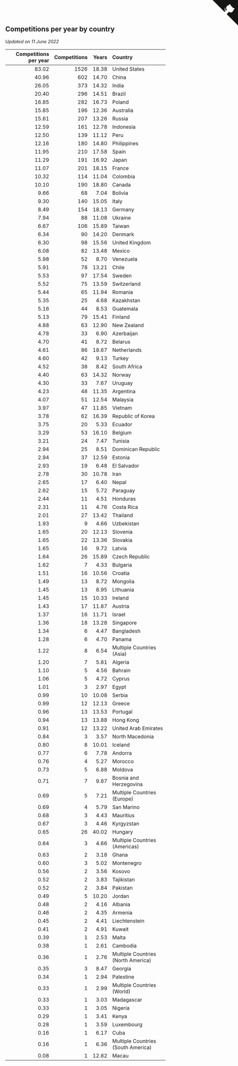 ## Competitions per year by country

*Updated on 11 June 2022*

| Competitions per year | Competitions | Years | Country |
| ---: | ---: | ---: | :--- |
| 83.02 | 1526 | 18.38 | United States |
| 40.96 | 602 | 14.70 | China |
| 26.05 | 373 | 14.32 | India |
| 20.40 | 296 | 14.51 | Brazil |
| 16.85 | 282 | 16.73 | Poland |
| 15.85 | 196 | 12.36 | Australia |
| 15.61 | 207 | 13.26 | Russia |
| 12.59 | 161 | 12.78 | Indonesia |
| 12.50 | 139 | 11.12 | Peru |
| 12.16 | 180 | 14.80 | Philippines |
| 11.95 | 210 | 17.58 | Spain |
| 11.29 | 191 | 16.92 | Japan |
| 11.07 | 201 | 18.15 | France |
| 10.32 | 114 | 11.04 | Colombia |
| 10.10 | 190 | 18.80 | Canada |
| 9.66 | 68 | 7.04 | Bolivia |
| 9.30 | 140 | 15.05 | Italy |
| 8.49 | 154 | 18.13 | Germany |
| 7.94 | 88 | 11.08 | Ukraine |
| 6.67 | 106 | 15.89 | Taiwan |
| 6.34 | 90 | 14.20 | Denmark |
| 6.30 | 98 | 15.56 | United Kingdom |
| 6.08 | 82 | 13.48 | Mexico |
| 5.98 | 52 | 8.70 | Venezuela |
| 5.91 | 78 | 13.21 | Chile |
| 5.53 | 97 | 17.54 | Sweden |
| 5.52 | 75 | 13.59 | Switzerland |
| 5.44 | 65 | 11.94 | Romania |
| 5.35 | 25 | 4.68 | Kazakhstan |
| 5.16 | 44 | 8.53 | Guatemala |
| 5.13 | 79 | 15.41 | Finland |
| 4.88 | 63 | 12.90 | New Zealand |
| 4.78 | 33 | 6.90 | Azerbaijan |
| 4.70 | 41 | 8.72 | Belarus |
| 4.61 | 86 | 18.67 | Netherlands |
| 4.60 | 42 | 9.13 | Turkey |
| 4.52 | 38 | 8.42 | South Africa |
| 4.40 | 63 | 14.32 | Norway |
| 4.30 | 33 | 7.67 | Uruguay |
| 4.23 | 48 | 11.35 | Argentina |
| 4.07 | 51 | 12.54 | Malaysia |
| 3.97 | 47 | 11.85 | Vietnam |
| 3.78 | 62 | 16.39 | Republic of Korea |
| 3.75 | 20 | 5.33 | Ecuador |
| 3.29 | 53 | 16.10 | Belgium |
| 3.21 | 24 | 7.47 | Tunisia |
| 2.94 | 25 | 8.51 | Dominican Republic |
| 2.94 | 37 | 12.59 | Estonia |
| 2.93 | 19 | 6.48 | El Salvador |
| 2.78 | 30 | 10.78 | Iran |
| 2.65 | 17 | 6.40 | Nepal |
| 2.62 | 15 | 5.72 | Paraguay |
| 2.44 | 11 | 4.51 | Honduras |
| 2.31 | 11 | 4.76 | Costa Rica |
| 2.01 | 27 | 13.42 | Thailand |
| 1.93 | 9 | 4.66 | Uzbekistan |
| 1.65 | 20 | 12.13 | Slovenia |
| 1.65 | 22 | 13.36 | Slovakia |
| 1.65 | 16 | 9.72 | Latvia |
| 1.64 | 26 | 15.89 | Czech Republic |
| 1.62 | 7 | 4.33 | Bulgaria |
| 1.51 | 16 | 10.56 | Croatia |
| 1.49 | 13 | 8.72 | Mongolia |
| 1.45 | 13 | 8.95 | Lithuania |
| 1.45 | 15 | 10.33 | Ireland |
| 1.43 | 17 | 11.87 | Austria |
| 1.37 | 16 | 11.71 | Israel |
| 1.36 | 18 | 13.28 | Singapore |
| 1.34 | 6 | 4.47 | Bangladesh |
| 1.28 | 6 | 4.70 | Panama |
| 1.22 | 8 | 6.54 | Multiple Countries (Asia) |
| 1.20 | 7 | 5.81 | Algeria |
| 1.10 | 5 | 4.56 | Bahrain |
| 1.06 | 5 | 4.72 | Cyprus |
| 1.01 | 3 | 2.97 | Egypt |
| 0.99 | 10 | 10.08 | Serbia |
| 0.99 | 12 | 12.13 | Greece |
| 0.96 | 13 | 13.53 | Portugal |
| 0.94 | 13 | 13.88 | Hong Kong |
| 0.91 | 12 | 13.22 | United Arab Emirates |
| 0.84 | 3 | 3.57 | North Macedonia |
| 0.80 | 8 | 10.01 | Iceland |
| 0.77 | 6 | 7.78 | Andorra |
| 0.76 | 4 | 5.27 | Morocco |
| 0.73 | 5 | 6.88 | Moldova |
| 0.71 | 7 | 9.87 | Bosnia and Herzegovina |
| 0.69 | 5 | 7.21 | Multiple Countries (Europe) |
| 0.69 | 4 | 5.79 | San Marino |
| 0.68 | 3 | 4.43 | Mauritius |
| 0.67 | 3 | 4.46 | Kyrgyzstan |
| 0.65 | 26 | 40.02 | Hungary |
| 0.64 | 3 | 4.66 | Multiple Countries (Americas) |
| 0.63 | 2 | 3.18 | Ghana |
| 0.60 | 3 | 5.02 | Montenegro |
| 0.56 | 2 | 3.56 | Kosovo |
| 0.52 | 2 | 3.83 | Tajikistan |
| 0.52 | 2 | 3.84 | Pakistan |
| 0.49 | 5 | 10.20 | Jordan |
| 0.48 | 2 | 4.16 | Albania |
| 0.46 | 2 | 4.35 | Armenia |
| 0.45 | 2 | 4.41 | Liechtenstein |
| 0.41 | 2 | 4.91 | Kuwait |
| 0.39 | 1 | 2.53 | Malta |
| 0.38 | 1 | 2.61 | Cambodia |
| 0.36 | 1 | 2.76 | Multiple Countries (North America) |
| 0.35 | 3 | 8.47 | Georgia |
| 0.34 | 1 | 2.94 | Palestine |
| 0.33 | 1 | 2.99 | Multiple Countries (World) |
| 0.33 | 1 | 3.03 | Madagascar |
| 0.33 | 1 | 3.05 | Nigeria |
| 0.29 | 1 | 3.41 | Kenya |
| 0.28 | 1 | 3.59 | Luxembourg |
| 0.16 | 1 | 6.17 | Cuba |
| 0.16 | 1 | 6.36 | Multiple Countries (South America) |
| 0.08 | 1 | 12.82 | Macau |


<a href="https://github.com/JustinTimeCuber/wca_statistics" class="github-corner" aria-label="View source on Github"><svg width="80" height="80" viewBox="0 0 250 250" style="fill:#151513; color:#fff; position: absolute; top: 0; border: 0; right: 0;" aria-hidden="true"><path d="M0,0 L115,115 L130,115 L142,142 L250,250 L250,0 Z"></path><path d="M128.3,109.0 C113.8,99.7 119.0,89.6 119.0,89.6 C122.0,82.7 120.5,78.6 120.5,78.6 C119.2,72.0 123.4,76.3 123.4,76.3 C127.3,80.9 125.5,87.3 125.5,87.3 C122.9,97.6 130.6,101.9 134.4,103.2" fill="currentColor" style="transform-origin: 130px 106px;" class="octo-arm"></path><path d="M115.0,115.0 C114.9,115.1 118.7,116.5 119.8,115.4 L133.7,101.6 C136.9,99.2 139.9,98.4 142.2,98.6 C133.8,88.0 127.5,74.4 143.8,58.0 C148.5,53.4 154.0,51.2 159.7,51.0 C160.3,49.4 163.2,43.6 171.4,40.1 C171.4,40.1 176.1,42.5 178.8,56.2 C183.1,58.6 187.2,61.8 190.9,65.4 C194.5,69.0 197.7,73.2 200.1,77.6 C213.8,80.2 216.3,84.9 216.3,84.9 C212.7,93.1 206.9,96.0 205.4,96.6 C205.1,102.4 203.0,107.8 198.3,112.5 C181.9,128.9 168.3,122.5 157.7,114.1 C157.9,116.9 156.7,120.9 152.7,124.9 L141.0,136.5 C139.8,137.7 141.6,141.9 141.8,141.8 Z" fill="currentColor" class="octo-body"></path></svg></a><style>.github-corner:hover .octo-arm{animation:octocat-wave 560ms ease-in-out}@keyframes octocat-wave{0%,100%{transform:rotate(0)}20%,60%{transform:rotate(-25deg)}40%,80%{transform:rotate(10deg)}}@media (max-width:500px){.github-corner:hover .octo-arm{animation:none}.github-corner .octo-arm{animation:octocat-wave 560ms ease-in-out}}</style>
